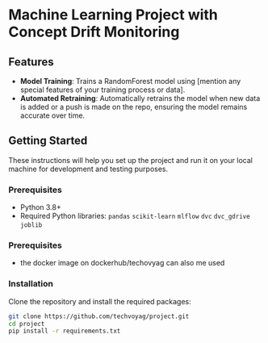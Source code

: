 # Machine Learning Project with Concept Drift Monitoring


## Features
- **Model Training**: Trains a RandomForest model using [mention any special features of your training process or data].
- **Automated Retraining**: Automatically retrains the model when new data is added or a push is made on the repo, ensuring the model remains accurate over time.

## Getting Started
These instructions will help you set up the project and run it on your local machine for development and testing purposes.

### Prerequisites
- Python 3.8+
- Required Python libraries: 
    `pandas`
    `scikit-learn`
    `mlflow`
    `dvc`
    `dvc_gdrive`
    `joblib`

### Prerequisites
- the docker image on dockerhub/techovyag can also me used
### Installation
Clone the repository and install the required packages:
```bash
git clone https://github.com/techvoyag/project.git
cd project
pip install -r requirements.txt
